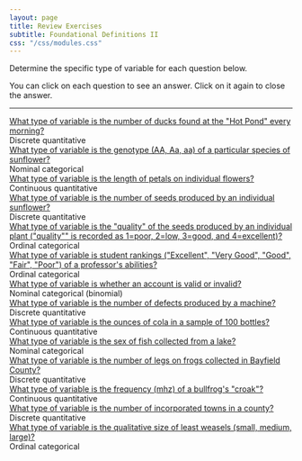 ```yaml
---
layout: page
title: Review Exercises
subtitle: Foundational Definitions II
css: "/css/modules.css"
---
```


Determine the specific type of variable for each question below.

You can click on each question to see an answer. Click on it again to close the answer.

---
<div class="panel-group">
  <div class="panel panel-default">
    <div class="panel-heading">
      <div class="panel-title">
        <a data-toggle="collapse" href="#Ducks">What type of variable is the number of ducks found at the "Hot Pond" every morning?</a>
      </div>
    </div>
    <div id="Ducks" class="panel-collapse collapse">
      <div class="panel-body">Discrete quantitative</div>
    </div>
  </div>

<div class="panel-group">
  <div class="panel panel-default">
    <div class="panel-heading">
      <div class="panel-title">
        <a data-toggle="collapse" href="#Genetics1">What type of variable is the genotype (AA, Aa, aa) of a particular species of sunflower?</a>
      </div>
    </div>
    <div id="Genetics1" class="panel-collapse collapse">
      <div class="panel-body">Nominal categorical</div>
    </div>
  </div>

<div class="panel-group">
  <div class="panel panel-default">
    <div class="panel-heading">
      <div class="panel-title">
        <a data-toggle="collapse" href="#Genetics2">What type of variable is the length of petals on individual flowers?</a>
      </div>
    </div>
    <div id="Genetics2" class="panel-collapse collapse">
      <div class="panel-body">Continuous quantitative</div>
    </div>
  </div>

<div class="panel-group">
  <div class="panel panel-default">
    <div class="panel-heading">
      <div class="panel-title">
        <a data-toggle="collapse" href="#Genetics3">What type of variable is the number of seeds produced by an individual sunflower?</a>
      </div>
    </div>
    <div id="Genetics3" class="panel-collapse collapse">
      <div class="panel-body">Discrete quantitative</div>
    </div>
  </div>

<div class="panel-group">
  <div class="panel panel-default">
    <div class="panel-heading">
      <div class="panel-title">
        <a data-toggle="collapse" href="#Genetics4">What type of variable is the "quality" of the seeds produced by an individual plant ("quality"" is recorded as 1=poor, 2=low, 3=good, and 4=excellent)?</a>
      </div>
    </div>
    <div id="Genetics4" class="panel-collapse collapse">
      <div class="panel-body">Ordinal categorical</div>
    </div>
  </div>

<div class="panel-group">
  <div class="panel panel-default">
    <div class="panel-heading">
      <div class="panel-title">
        <a data-toggle="collapse" href="#SOS">What type of variable is student rankings ("Excellent", "Very Good", "Good", "Fair", "Poor") of a professor's abilities?</a>
      </div>
    </div>
    <div id="SOS" class="panel-collapse collapse">
      <div class="panel-body">Ordinal categorical</div>
    </div>
  </div>

<div class="panel-group">
  <div class="panel panel-default">
    <div class="panel-heading">
      <div class="panel-title">
        <a data-toggle="collapse" href="#Audit">What type of variable is whether an account is valid or invalid?</a>
      </div>
    </div>
    <div id="Audit" class="panel-collapse collapse">
      <div class="panel-body">Nominal categorical (binomial)</div>
    </div>
  </div>

<div class="panel-group">
  <div class="panel panel-default">
    <div class="panel-heading">
      <div class="panel-title">
        <a data-toggle="collapse" href="#Defects">What type of variable is the number of defects produced by a machine?</a>
      </div>
    </div>
    <div id="Defects" class="panel-collapse collapse">
      <div class="panel-body">Discrete quantitative</div>
    </div>
  </div>

<div class="panel-group">
  <div class="panel panel-default">
    <div class="panel-heading">
      <div class="panel-title">
        <a data-toggle="collapse" href="#Bottles">What type of variable is the ounces of cola in a sample of 100 bottles?</a>
      </div>
    </div>
    <div id="Bottles" class="panel-collapse collapse">
      <div class="panel-body">Continuous quantitative</div>
    </div>
  </div>

<div class="panel-group">
  <div class="panel panel-default">
    <div class="panel-heading">
      <div class="panel-title">
        <a data-toggle="collapse" href="#Sex">What type of variable is the sex of fish collected from a lake?</a>
      </div>
    </div>
    <div id="Sex" class="panel-collapse collapse">
      <div class="panel-body">Nominal categorical</div>
    </div>
  </div>

<div class="panel-group">
  <div class="panel panel-default">
    <div class="panel-heading">
      <div class="panel-title">
        <a data-toggle="collapse" href="#Frogs">What type of variable is the number of legs on frogs collected in Bayfield County?</a>
      </div>
    </div>
    <div id="" class="panel-collapse collapse">
      <div class="panel-body">Discrete quantitative</div>
    </div>
  </div>

<div class="panel-group">
  <div class="panel panel-default">
    <div class="panel-heading">
      <div class="panel-title">
        <a data-toggle="collapse" href="#Croak">What type of variable is the frequency (mhz) of a bullfrog's "croak"?</a>
      </div>
    </div>
    <div id="Croak" class="panel-collapse collapse">
      <div class="panel-body">Continuous quantitative</div>
    </div>
  </div>

<div class="panel-group">
  <div class="panel panel-default">
    <div class="panel-heading">
      <div class="panel-title">
        <a data-toggle="collapse" href="#Towns">What type of variable is the number of incorporated towns in a county?</a>
      </div>
    </div>
    <div id="" class="panel-collapse collapse">
      <div class="panel-body">Discrete quantitative</div>
    </div>
  </div>

<div class="panel-group">
  <div class="panel panel-default">
    <div class="panel-heading">
      <div class="panel-title">
        <a data-toggle="collapse" href="#Weasels">What type of variable is the qualitative size of least weasels (small, medium, large)?</a>
      </div>
    </div>
    <div id="Weasels" class="panel-collapse collapse">
      <div class="panel-body">Ordinal categorical</div>
    </div>
  </div>

</div>
